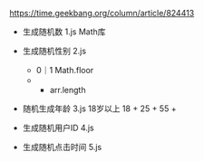 https://time.geekbang.org/column/article/824413

-  生成随机数
  1.js Math库

- 生成随机性别
  2.js
  - 0｜1 Math.floor
  - * arr.length

- 随机生成年龄
  3.js
  18岁以上
  18 + 
  25 + 
  55 + 

- 生成随机用户ID
  4.js

- 生成随机点击时间
  5.js
    